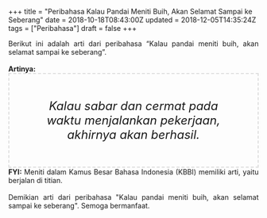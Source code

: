 +++
title = "Peribahasa Kalau Pandai Meniti Buih, Akan Selamat Sampai ke Seberang"
date = 2018-10-18T08:43:00Z
updated = 2018-12-05T14:35:24Z
tags = ["Peribahasa"]
draft = false
+++

<div dir="ltr" style="text-align: left;" trbidi="on"><div style="text-align: justify;">Berikut ini adalah arti dari peribahasa “Kalau pandai meniti buih, akan selamat sampai ke seberang”.</div><br /><div style="text-align: justify;"><b>Artinya:</b></div><div style="border: 2px dashed #ddd; font-size: 24px; height: auto; margin: 0 auto; padding: 50px; text-align: center; width: auto;"><i>Kalau sabar dan cermat pada waktu menjalankan pekerjaan, akhirnya akan berhasil.</i></div><div style="text-align: justify;"><b>FYI:</b> Meniti dalam Kamus Besar Bahasa Indonesia (KBBI) memiliki arti, yaitu berjalan di titian.<br /><br /></div><div style="text-align: justify;">Demikian arti dari peribahasa "Kalau pandai meniti buih, akan selamat sampai ke seberang". Semoga bermanfaat.</div></div>
